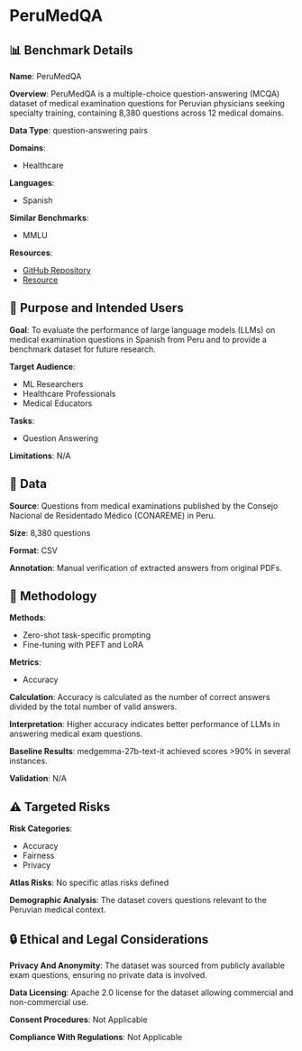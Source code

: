 # PeruMedQA

## 📊 Benchmark Details

**Name**: PeruMedQA

**Overview**: PeruMedQA is a multiple-choice question-answering (MCQA) dataset of medical examination questions for Peruvian physicians seeking specialty training, containing 8,380 questions across 12 medical domains.

**Data Type**: question-answering pairs

**Domains**:
- Healthcare

**Languages**:
- Spanish

**Similar Benchmarks**:
- MMLU

**Resources**:
- [GitHub Repository](https://github.com/google-health/medgemma/blob/main/notebooks/fine_tune_with_hugging_face.ipynb)
- [Resource](https://www.conareme.org.pe/web/)

## 🎯 Purpose and Intended Users

**Goal**: To evaluate the performance of large language models (LLMs) on medical examination questions in Spanish from Peru and to provide a benchmark dataset for future research.

**Target Audience**:
- ML Researchers
- Healthcare Professionals
- Medical Educators

**Tasks**:
- Question Answering

**Limitations**: N/A

## 💾 Data

**Source**: Questions from medical examinations published by the Consejo Nacional de Residentado Médico (CONAREME) in Peru.

**Size**: 8,380 questions

**Format**: CSV

**Annotation**: Manual verification of extracted answers from original PDFs.

## 🔬 Methodology

**Methods**:
- Zero-shot task-specific prompting
- Fine-tuning with PEFT and LoRA

**Metrics**:
- Accuracy

**Calculation**: Accuracy is calculated as the number of correct answers divided by the total number of valid answers.

**Interpretation**: Higher accuracy indicates better performance of LLMs in answering medical exam questions.

**Baseline Results**: medgemma-27b-text-it achieved scores >90% in several instances.

**Validation**: N/A

## ⚠️ Targeted Risks

**Risk Categories**:
- Accuracy
- Fairness
- Privacy

**Atlas Risks**:
No specific atlas risks defined

**Demographic Analysis**: The dataset covers questions relevant to the Peruvian medical context.

## 🔒 Ethical and Legal Considerations

**Privacy And Anonymity**: The dataset was sourced from publicly available exam questions, ensuring no private data is involved.

**Data Licensing**: Apache 2.0 license for the dataset allowing commercial and non-commercial use.

**Consent Procedures**: Not Applicable

**Compliance With Regulations**: Not Applicable
